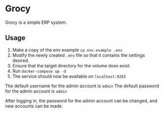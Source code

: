 # Grocy

Grocy is a simple ERP system.

## Usage

1. Make a copy of the env example `cp env.example .env`
2. Modify the newly created `.env` file so that it contains the settings desired.
3. Ensure that the target directory for the volume does exist.
4. Run `docker-compose up -d`
5. The service should now be available on `localhost:9283`

The default username for the admin account is `admin`
The default password for the admin account is `admin`

After logging in, the password for the admin account can be changed, and new accounts can be made.
